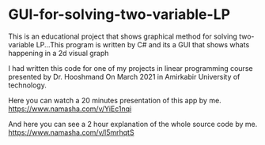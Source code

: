# GUI-for-solving-two-variable-LP
This is an educational project that shows graphical method for solving two-variable LP...This program is written by C# and its a GUI that shows whats happening in a 2d visual graph

I had written this code for one of my projects in linear programming course presented by Dr. Hooshmand On March 2021 in Amirkabir University of technology.

Here you can watch a 20 minutes presentation of this app by me.
https://www.namasha.com/v/YiEc1nqi

And here you can see a 2 hour explanation of the whole source code by me.
https://www.namasha.com/v/l5mrhqtS
